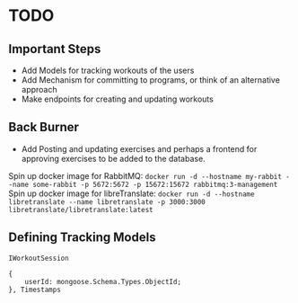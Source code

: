 # TODO

## Important Steps

- Add Models for tracking workouts of the users
- Add Mechanism for committing to programs, or think of an alternative approach
- Make endpoints for creating and updating workouts

## Back Burner

- Add Posting and updating exercises and perhaps a frontend for approving exercises to be added to the database.

Spin up docker image for RabbitMQ: `docker run -d --hostname my-rabbit --name some-rabbit -p 5672:5672 -p 15672:15672 rabbitmq:3-management`
Spin up docker image for libreTranslate: `docker run -d --hostname libretranslate --name libretranslate -p 3000:3000 libretranslate/libretranslate:latest`

## Defining Tracking Models

```
IWorkoutSession

{
    userId: mongoose.Schema.Types.ObjectId;
}, Timestamps


```